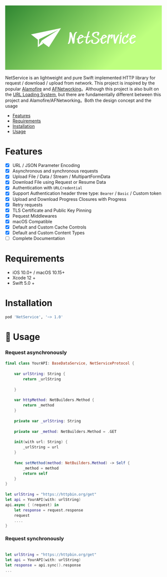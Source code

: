 <p align="center">
    <img src="https://raw.githubusercontent.com/OnePieceLv/NetService/main/images/logo.png" alt="NetService" title="NetService">
</p>

NetService is an lightweight and pure Swift implemented HTTP library for request / download / upload from network. This project is inspired by the popular [Alamofire](https://github.com/Alamofire/Alamofire) and [AFNetworking](https://github.com/AFNetworking/AFNetworking)。Although this project is also built on the [URL Loading System](https://developer.apple.com/documentation/foundation/url_loading_system), but there are fundamentally different between this project and Alamofire/AFNetworking。Both the design concept and the usage

- [Features](#features)
- [Requirements](#requirements)
- [Installation](#installation)
- [Usage](#usage)

# Features
- [x] URL / JSON Parameter Encoding
- [x] Asynchronous and synchronous requests
- [x] Upload File / Data / Stream / MultipartFormData
- [x] Download File using Request or Resume Data
- [x] Authentication with `URLCredential`
- [x] Support Authentication header three type: `Bearer` / `Basic` /  Custom token
- [x] Upload and Download Progress Closures with Progress
- [x] Retry requests
- [x] TLS Certificate and Public Key Pinning
- [x] Pequest Middlewares
- [x] macOS Compatible
- [x] Default and Custom Cache Controls
- [x] Default and Custom Content Types
- [ ] Complete Documentation

# Requirements
- iOS 10.0+ / macOS 10.15+
- Xcode 12 +
- Swift 5.0 +

# Installation
```ruby
pod 'NetService', '~> 1.0'
```

# 🐒 Usage

### Request asynchronously
```swift
final class YourAPI: BaseDataService, NetServiceProtocol {
    
    var urlString: String {
        return _urlString
        
    }
    
    var httpMethod: NetBuilders.Method {
        return _method
    }
    
    private var _urlString: String
    
    private var _method: NetBuilders.Method = .GET
    
    init(with url: String) {
        _urlString = url
    }
    
    func setMethod(method: NetBuilders.Method) -> Self {
        _method = method
        return self
    }
}

let urlString = "https://httpbin.org/get"
let api = YourAPI(with: urlString)
api.async { (request) in
    let response = request.response
    request
    ....
}

```

### Request synchronously
```swift

let urlString = "https://httpbin.org/get"
let api = YourAPI(with: urlString)
let response = api.sync().response
...
```
